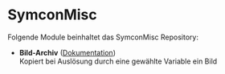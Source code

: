 # SymconMisc

Folgende Module beinhaltet das SymconMisc Repository:

- __Bild-Archiv__ ([Dokumentation](BildArchiv))  
	Kopiert bei Auslösung durch eine gewählte Variable ein Bild
